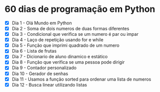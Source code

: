 # 60 dias de programação em Python

- [x] Dia 1 - Olá Mundo em Python
- [x] Dia 2 - Soma de dois numeros de duas formas diferentes
- [x] Dia 3 - Condicional que verifica se um numero é par ou impar
- [x] Dia 4 - Laço de repetição usando for e while
- [x] Dia 5 - Função que imprimi quadrado de um numero
- [x] Dia 6 - Lista de frutas
- [x] Dia 7 - Dicionario de aluno dinamico  e estático
- [x] Dia 8 - Função que verifica se uma pessoa pode dirigir
- [x] Dia 9 - Contador personalizado
- [x] Dia 10 - Gerador de senhas
- [x] Dia 11 - Usamos a função sorted para ordenar uma lista de numeros
- [x] Dia 12 - Busca linear utilizando listas